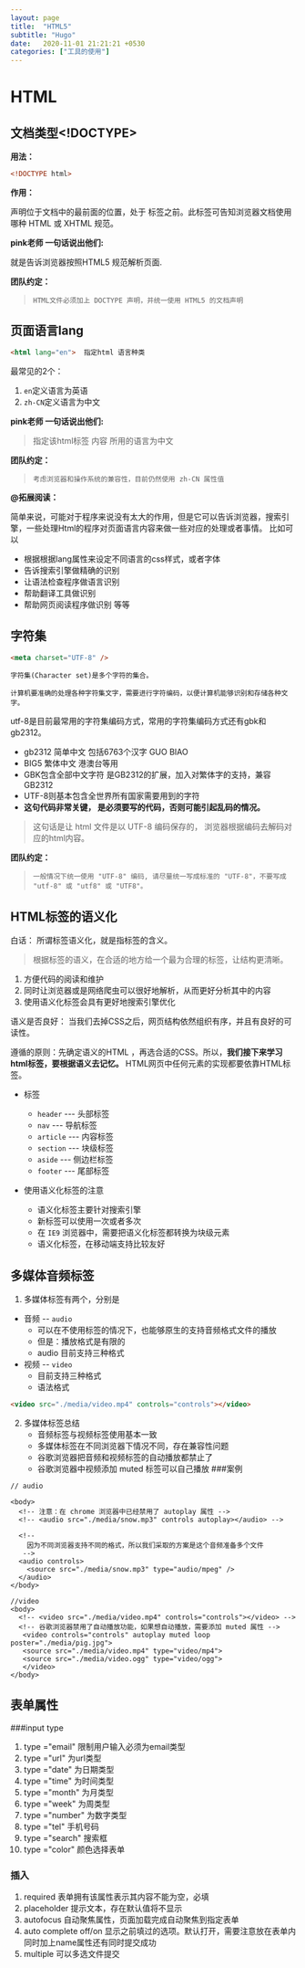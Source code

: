 ```yaml
---
layout: page
title:  "HTML5"
subtitle: "Hugo"
date:   2020-11-01 21:21:21 +0530
categories: ["工具的使用"]
---
```


# HTML

## 文档类型<!DOCTYPE>

**用法：**

```html
<!DOCTYPE html> 
```

**作用：**

<!DOCTYPE> 声明位于文档中的最前面的位置，处于 <html> 标签之前。此标签可告知浏览器文档使用哪种 HTML 或 XHTML 规范。

**pink老师 一句话说出他们:**

   <!DOCTYPE html>  就是告诉浏览器按照HTML5 规范解析页面.

**团队约定：**

> ```
> HTML文件必须加上 DOCTYPE 声明，并统一使用 HTML5 的文档声明
> ```

## 页面语言lang

~~~html
<html lang="en">  指定html 语言种类
~~~

最常见的2个：

1. `en`定义语言为英语
2. `zh-CN`定义语言为中文

**pink老师 一句话说出他们:**

>  <html lang="zh-CN">  指定该html标签 内容 所用的语言为中文

**团队约定：**

> ```
> 考虑浏览器和操作系统的兼容性，目前仍然使用 zh-CN 属性值
> ```

**@拓展阅读：**

简单来说，可能对于程序来说没有太大的作用，但是它可以告诉浏览器，搜索引擎，一些处理Html的程序对页面语言内容来做一些对应的处理或者事情。
比如可以

- 根据根据lang属性来设定不同语言的css样式，或者字体
- 告诉搜索引擎做精确的识别
- 让语法检查程序做语言识别
- 帮助翻译工具做识别
- 帮助网页阅读程序做识别
  等等

## 字符集

~~~html
<meta charset="UTF-8" />
~~~

~~~
字符集(Character set)是多个字符的集合。

计算机要准确的处理各种字符集文字，需要进行字符编码，以便计算机能够识别和存储各种文字。
~~~

utf-8是目前最常用的字符集编码方式，常用的字符集编码方式还有gbk和gb2312。

* gb2312 简单中文  包括6763个汉字  GUO BIAO
* BIG5   繁体中文 港澳台等用
* GBK包含全部中文字符    是GB2312的扩展，加入对繁体字的支持，兼容GB2312
* UTF-8则基本包含全世界所有国家需要用到的字符
* **这句代码非常关键， 是必须要写的代码，否则可能引起乱码的情况。**

> 这句话是让 html 文件是以 UTF-8 编码保存的， 浏览器根据编码去解码对应的html内容。

**团队约定：**

> ```
> 一般情况下统一使用 "UTF-8" 编码, 请尽量统一写成标准的 "UTF-8"，不要写成 "utf-8" 或 "utf8" 或 "UTF8"。
> ```

## HTML标签的语义化

白话： 所谓标签语义化，就是指标签的含义。

> 根据标签的语义，在合适的地方给一个最为合理的标签，让结构更清晰。

1. 方便代码的阅读和维护
2. 同时让浏览器或是网络爬虫可以很好地解析，从而更好分析其中的内容 
3. 使用语义化标签会具有更好地搜索引擎优化 

语义是否良好： 当我们去掉CSS之后，网页结构依然组织有序，并且有良好的可读性。

遵循的原则：先确定语义的HTML ，再选合适的CSS。所以，**我们接下来学习html标签，要根据语义去记忆。** HTML网页中任何元素的实现都要依靠HTML标签。

- 标签
	- `header`   ---  头部标签
    - `nav`        ---  导航标签
    - `article` ---   内容标签
    - `section` ---   块级标签
    - `aside`     ---   侧边栏标签
    - `footer`   ---   尾部标签

- 使用语义化标签的注意

    - 语义化标签主要针对搜索引擎
    - 新标签可以使用一次或者多次
    - 在 `IE9` 浏览器中，需要把语义化标签都转换为块级元素
    - 语义化标签，在移动端支持比较友好

## 多媒体音频标签

1.  多媒体标签有两个，分别是

   - 音频  -- `audio`
	   - 可以在不使用标签的情况下，也能够原生的支持音频格式文件的播放
   	   - 但是：播放格式是有限的
   	   - audio 目前支持三种格式 
   - 视频  -- `video`
	   - 目前支持三种格式
	   - 语法格式
```html
<video src="./media/video.mp4" controls="controls"></video>
```

2. 多媒体标签总结
   - 音频标签与视频标签使用基本一致
   - 多媒体标签在不同浏览器下情况不同，存在兼容性问题
   - 谷歌浏览器把音频和视频标签的自动播放都禁止了
   - 谷歌浏览器中视频添加 muted 标签可以自己播放
###案例

```
// audio

<body>
  <!-- 注意：在 chrome 浏览器中已经禁用了 autoplay 属性 -->
  <!-- <audio src="./media/snow.mp3" controls autoplay></audio> -->

  <!-- 
    因为不同浏览器支持不同的格式，所以我们采取的方案是这个音频准备多个文件
   -->
  <audio controls>
    <source src="./media/snow.mp3" type="audio/mpeg" />
  </audio>
</body>

//video
<body>
  <!-- <video src="./media/video.mp4" controls="controls"></video> -->   
  <!-- 谷歌浏览器禁用了自动播放功能，如果想自动播放，需要添加 muted 属性 -->
   <video controls="controls" autoplay muted loop poster="./media/pig.jpg">
   <source src="./media/video.mp4" type="video/mp4">
   <source src="./media/video.ogg" type="video/ogg">
   </video>
</body>
```

## 表单属性
###input type
1. type ="email"	限制用户输入必须为email类型
2. type ="url"		为url类型
3. type ="date"		为日期类型
4. type ="time"		为时间类型
5. type ="month"	为月类型
6. type ="week"		为周类型
7. type ="number"	为数字类型
8. type ="tel"		手机号码
9. type ="search"	搜索框
10. type ="color"	颜色选择表单

### 插入
1. required 表单拥有该属性表示其内容不能为空，必填
2. placeholder 提示文本，存在默认值将不显示
3. autofocus  自动聚焦属性，页面加载完成自动聚焦到指定表单
4. auto complete off/on   显示之前填过的选项。默认打开，需要注意放在表单内同时加上name属性还有同时提交成功
5. multiple 可以多选文件提交



